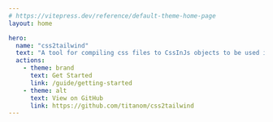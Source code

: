 ```yaml
---
# https://vitepress.dev/reference/default-theme-home-page
layout: home

hero:
  name: "css2tailwind"
  text: "A tool for compiling css files to CssInJs objects to be used inside tailwindcss plugins."
  actions:
    - theme: brand
      text: Get Started
      link: /guide/getting-started
    - theme: alt
      text: View on GitHub
      link: https://github.com/titanom/css2tailwind
---
```


